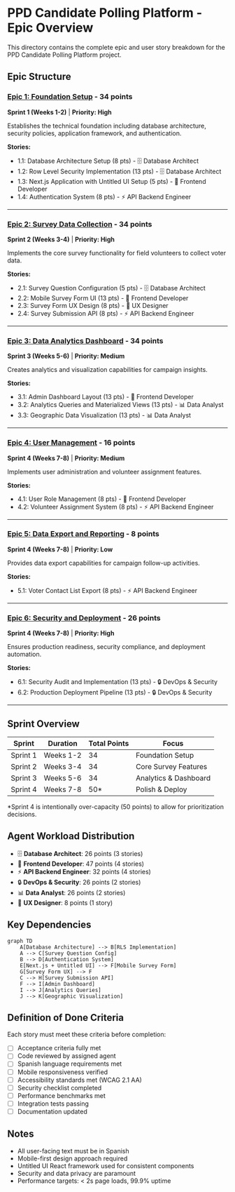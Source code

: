 # PPD Candidate Polling Platform - Epic Overview

This directory contains the complete epic and user story breakdown for the PPD Candidate Polling Platform project.

## Epic Structure

### [Epic 1: Foundation Setup](./01-foundation-setup/) - 34 points
**Sprint 1 (Weeks 1-2)** | **Priority: High**

Establishes the technical foundation including database architecture, security policies, application framework, and authentication.

**Stories:**
- 1.1: Database Architecture Setup (8 pts) - 🗄️ Database Architect
- 1.2: Row Level Security Implementation (13 pts) - 🗄️ Database Architect  
- 1.3: Next.js Application with Untitled UI Setup (5 pts) - 🎨 Frontend Developer
- 1.4: Authentication System (8 pts) - ⚡ API Backend Engineer

---

### [Epic 2: Survey Data Collection](./02-survey-data-collection/) - 34 points
**Sprint 2 (Weeks 3-4)** | **Priority: High**

Implements the core survey functionality for field volunteers to collect voter data.

**Stories:**
- 2.1: Survey Question Configuration (5 pts) - 🗄️ Database Architect
- 2.2: Mobile Survey Form UI (13 pts) - 🎨 Frontend Developer
- 2.3: Survey Form UX Design (8 pts) - 🎯 UX Designer
- 2.4: Survey Submission API (8 pts) - ⚡ API Backend Engineer

---

### [Epic 3: Data Analytics Dashboard](./03-data-analytics/) - 34 points
**Sprint 3 (Weeks 5-6)** | **Priority: Medium**

Creates analytics and visualization capabilities for campaign insights.

**Stories:**
- 3.1: Admin Dashboard Layout (13 pts) - 🎨 Frontend Developer
- 3.2: Analytics Queries and Materialized Views (13 pts) - 📊 Data Analyst
- 3.3: Geographic Data Visualization (13 pts) - 📊 Data Analyst

---

### [Epic 4: User Management](./04-user-management/) - 16 points
**Sprint 4 (Weeks 7-8)** | **Priority: Medium**

Implements user administration and volunteer assignment features.

**Stories:**
- 4.1: User Role Management (8 pts) - 🎨 Frontend Developer
- 4.2: Volunteer Assignment System (8 pts) - ⚡ API Backend Engineer

---

### [Epic 5: Data Export and Reporting](./05-data-export/) - 8 points
**Sprint 4 (Weeks 7-8)** | **Priority: Low**

Provides data export capabilities for campaign follow-up activities.

**Stories:**
- 5.1: Voter Contact List Export (8 pts) - ⚡ API Backend Engineer

---

### [Epic 6: Security and Deployment](./06-security-deployment/) - 26 points
**Sprint 4 (Weeks 7-8)** | **Priority: High**

Ensures production readiness, security compliance, and deployment automation.

**Stories:**
- 6.1: Security Audit and Implementation (13 pts) - 🔒 DevOps & Security
- 6.2: Production Deployment Pipeline (13 pts) - 🔒 DevOps & Security

---

## Sprint Overview

| Sprint | Duration | Total Points | Focus |
|--------|----------|--------------|-------|
| Sprint 1 | Weeks 1-2 | 34 | Foundation Setup |
| Sprint 2 | Weeks 3-4 | 34 | Core Survey Features |
| Sprint 3 | Weeks 5-6 | 34 | Analytics & Dashboard |
| Sprint 4 | Weeks 7-8 | 50* | Polish & Deploy |

*Sprint 4 is intentionally over-capacity (50 points) to allow for prioritization decisions.

## Agent Workload Distribution

- 🗄️ **Database Architect**: 26 points (3 stories)
- 🎨 **Frontend Developer**: 47 points (4 stories)
- ⚡ **API Backend Engineer**: 32 points (4 stories)
- 🔒 **DevOps & Security**: 26 points (2 stories)
- 📊 **Data Analyst**: 26 points (2 stories)
- 🎯 **UX Designer**: 8 points (1 story)

## Key Dependencies

```mermaid
graph TD
    A[Database Architecture] --> B[RLS Implementation]
    A --> C[Survey Question Config]
    B --> D[Authentication System]
    E[Next.js + Untitled UI] --> F[Mobile Survey Form]
    G[Survey Form UX] --> F
    C --> H[Survey Submission API]
    F --> I[Admin Dashboard]
    I --> J[Analytics Queries]
    J --> K[Geographic Visualization]
```

## Definition of Done Criteria

Each story must meet these criteria before completion:
- [ ] Acceptance criteria fully met
- [ ] Code reviewed by assigned agent
- [ ] Spanish language requirements met
- [ ] Mobile responsiveness verified
- [ ] Accessibility standards met (WCAG 2.1 AA)
- [ ] Security checklist completed
- [ ] Performance benchmarks met
- [ ] Integration tests passing
- [ ] Documentation updated

## Notes

- All user-facing text must be in Spanish
- Mobile-first design approach required
- Untitled UI React framework used for consistent components
- Security and data privacy are paramount
- Performance targets: < 2s page loads, 99.9% uptime